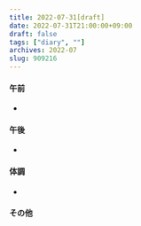 ```yaml
---
title: 2022-07-31[draft]
date: 2022-07-31T21:00:00+09:00
draft: false
tags: ["diary", ""]
archives: 2022-07
slug: 909216
---
```

#### 午前
- 
#### 午後
- 
#### 体調
- 
#### その他
